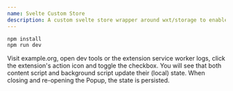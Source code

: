 ```yaml
---
name: Svelte Custom Store
description: A custom svelte store wrapper around wxt/storage to enable clean subscriptions in Svelte (and TS) as well as persisting state.
---
```


```sh
npm install
npm run dev
```

Visit example.org, open dev tools or the extension service worker logs, click the extension's action icon and toggle the checkbox.
You will see that both content script and background script update their (local) state. When closing and re-opening the Popup, the state is persisted.
